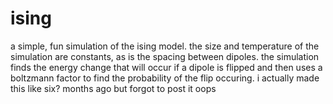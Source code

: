 # ising

a simple, fun simulation of the ising model. the size and temperature of the simulation are constants, as is the spacing between dipoles. the simulation finds the energy change that will occur if a dipole is flipped and then uses a boltzmann factor to find the probability of the flip occuring. i actually made this like six? months ago but forgot to post it oops